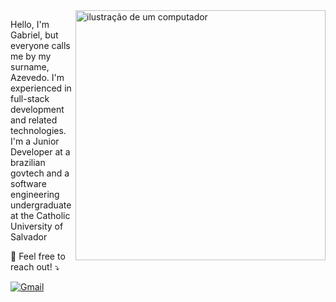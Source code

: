 <img src="https://raw.githubusercontent.com/MicaelliMedeiros/micaellimedeiros/master/image/computer-illustration.png" alt="ilustração de um computador" min-width="400px" max-width="400px" width="400px" align="right">

<p align="left"> 
  Hello, I'm Gabriel, but everyone calls me by my surname, Azevedo. I'm experienced in full-stack development and related technologies.<br>
  I'm a Junior Developer at a brazilian govtech and a software engineering undergraduate at the Catholic University of Salvador
</p>

<p align="left">
  💌 Feel free to reach out! ⤵️
</p>

<p align="left">
  <a href="#" title="Gmail">
  <img src="https://img.shields.io/badge/-Gmail-FF0000?style=flat-square&labelColor=FF0000&logo=gmail&logoColor=white&link=gabriel.azeve04@gmail.com" alt="Gmail"/></a>
</p>
